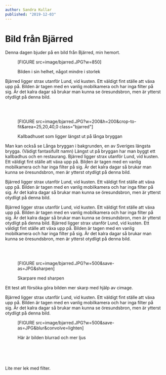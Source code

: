 ```yaml
---
author: Sandra Kullar
published: "2019-12-03"
---
```

Bild från Bjärred
==================================

Denna dagen bjuder på en bild från Bjärred, min hemort.

<figure class="figure center">
[FIGURE src=image/bjarred.JPG?w=850]
<figcaption>
    <p>Bilden i sin helhet, något mindre i storlek</p>
</figcaption>
</figure>

<!--more-->


Bjärred ligger strax utanför Lund, vid kusten. Ett väldigt fint ställe att växa upp på. Bilden är tagen med en vanlig mobilkamera och har inga
filter på sig. Är det kalra dagar så brukar man kunna se öresundsbron, men är ytterst otydligt på denna bild.

<br><br>  

<figure class="figure left">
    [FIGURE src=image/bjarred.JPG?w=200&h=200&crop-to-fit&area=25,20,40,0 class="bjarred"]
    <figcaption>
        <p>Kallbadhuset som ligger längst ut på långa bryggan</p>
    </figcaption>
</figure>


Man kan också se Långa bryggan i bakgrunden, en av Sveriges längsta brygga. (Vädigt fantasifullt namn) Längst ut på bryggan har man byggt ett kallbadhus
och en restaurang. Bjärred ligger strax utanför Lund, vid kusten. Ett väldigt fint ställe att växa upp på. Bilden är tagen med en vanlig mobilkamera och har inga filter på sig. Är det kalra dagar så brukar man kunna se öresundsbron, men är ytterst otydligt på denna bild.

Bjärred ligger strax utanför Lund, vid kusten. Ett väldigt fint ställe att växa upp på. Bilden är tagen med en vanlig mobilkamera och har inga filter på sig. Är det kalra dagar så brukar man kunna se öresundsbron, men är ytterst otydligt på denna bild.

Bjärred ligger strax utanför Lund, vid kusten. Ett väldigt fint ställe att växa upp på. Bilden är tagen med en vanlig mobilkamera och har inga filter på sig. Är det kalra dagar så brukar man kunna se öresundsbron, men är ytterst otydligt på denna bild. Bjärred ligger strax utanför Lund, vid kusten. Ett väldigt fint ställe att växa upp på. Bilden är tagen med en vanlig mobilkamera och har inga
filter på sig. Är det kalra dagar så brukar man kunna se öresundsbron, men är ytterst otydligt på denna bild.

<br><br>

<figure class="figure right">
    [FIGURE src=image/bjarred.JPG?w=500&save-as=JPG&sharpen]
    <figcaption>
        <p>Skarpare med sharpen</p>
    </figcaption>
</figure>

Ett test att försöka göra bilden mer skarp med hjälp av cimage.

Bjärred ligger strax utanför Lund, vid kusten. Ett väldigt fint ställe att växa upp på. Bilden är tagen med en vanlig mobilkamera och har inga
filter på sig. Är det kalra dagar så brukar man kunna se öresundsbron, men är ytterst otydligt på denna bild.


<figure class="figure right">
    [FIGURE src=image/bjarred.JPG?w=500&save-as=JPG&blur&convolve=lighten]
    <figcaption>
        <p>Här är bilden blurrad och mer ljus</p>
    </figcaption>
</figure>


<br>
<br>
<br>
<br>
Lite mer lek med filter.
